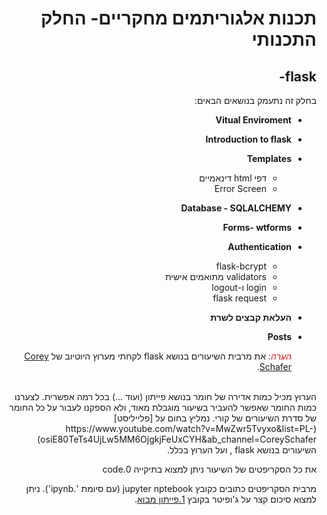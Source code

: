 <div dir='rtl' lang='he'>

# תכנות אלגוריתמים מחקריים- החלק התכנותי
## flask-  

בחלק זה נתעמק בנושאים הבאים:

- **Vitual Enviroment**
- **Introduction to flask**
- **Templates**
   - דפי html דינאמיים 
   - Error Screen
- **Database - SQLALCHEMY**
- **Forms- wtforms**
- **Authentication**
   - flask-bcrypt
   - validators מתואמים אישית
   - login ו-logout 
   - flask request
- **העלאת קבצים לשרת**
- **Posts**
  
   <span style="color:red"> _הערה_:
   </span>
   את מרבית השיעורים בנושא flask לקחתי מערוץ היוטיוב של [Corey Schafer](https://www.youtube.com/channel/UCCezIgC97PvUuR4_gbFUs5g).
<br>
הערוץ מכיל כמות אדירה של חומר בנושא פייתון (ועוד ...) בכל רמה אפשרית.
לצערנו כמות החומר שאפשר להעביר בשיעור מוגבלת מאוד, ולא הספקנו לעבור על כל החומר של סדרת השיעורים של קורי.
נמליץ בחום על
 [פלייליסט](https://www.youtube.com/watch?v=MwZwr5Tvyxo&list=PL-osiE80TeTs4UjLw5MM6OjgkjFeUxCYH&ab_channel=CoreySchafer)
  השיעורים בנושא flask , ועל הערוץ בכלל.  


את כל הסקריפטים של השיעור ניתן למצוא בתיקייה 0.code

מרבית הסקריפטים כתובים כקובץ jupyter nptebook (עם סיומת '.ipynb').
ניתן למצוא סיכום קצר על ג'ופיטר בקובץ [1.פייתון מבוא](https://github.com/maoz-grossman/Python_Ariel/blob/master/1.Basics/1.%20%D7%A4%D7%99%D7%99%D7%AA%D7%95%D7%9F%20%D7%9E%D7%91%D7%95%D7%90.pdf).
</div>